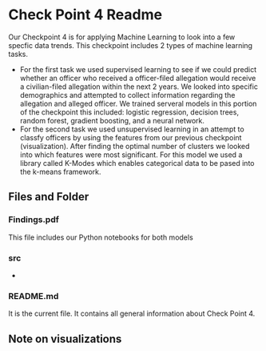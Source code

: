 # Check Point 4 Readme

Our Checkpoint 4 is for applying Machine Learning to look into a few specfic data trends. This checkpoint includes 2 types of machine learning tasks. 

- For the first task we used supervised learning to see if we could predict whether an officer who received a officer-filed allegation would receive a civilian-filed allegation within the next 2 years. We looked into specific demographics and attempted to collect information regarding the allegation and alleged officer. We trained serveral models in this portion of the checkpoint this included: logistic regression, decision trees, random forest, gradient boosting, and a neural network. 
- For the second task we used unsupervised learning in an attempt to classfy officers by using the features from our previous checkpoint (visualization). After finding the optimal number of clusters we looked into which features were most significant. For this model we used a library called K-Modes which enables categorical data to be pased into the k-means framework.


## Files and Folder
### Findings.pdf

This file includes our Python notebooks for both models

### src
- 


### README.md
It is the current file. It contains all general information about Check Point 4.

## Note on visualizations

